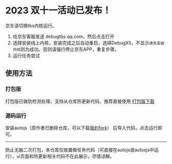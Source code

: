 # 2023 双十一活动已发布！

京东请切换tbs内核运行。

1. 给京东客服发送 debugtbs.qq.com，然后点击打开
2. 选择安装线上内核，安装完成之后自动重启，选择DebugX5，不显示`请先安装内核`则为成功。否则请强行停止京东APP，重复步骤。
3. 运行任务尝试

## 使用方法

### 打包版
打包版已做防检测处理，支持从仓库热更新代码，推荐直接使用
[打包版下载](https://github.com/MonsterNone/tmall-miao/releases)

### 源码运行
安装autojs（原作者已删除仓库，可以下载[我的fork](https://github.com/MonsterNone/Auto.js/releases/tag/u1)） 后导入代码，点击运行即可。

---

防止无脑二次打包，本仓库仅放置做任务代码（可直接在autojs或autoxjs中运行），ui页面和热更新相关代码不在此展示，尽情谅解。
